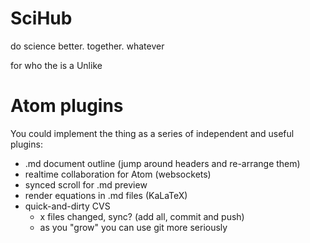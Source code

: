 # SciHub
do science better. together. whatever

for
who
the
is a
Unlike


# Atom plugins

You could implement the thing as a series of independent
and useful plugins:

- .md document outline (jump around headers and re-arrange them)
- realtime collaboration for Atom (websockets)
- synced scroll for .md preview
- render equations in .md files (KaLaTeX)
- quick-and-dirty CVS
  - x files changed, sync? (add all, commit and push)
  - as you "grow" you can use git more seriously
